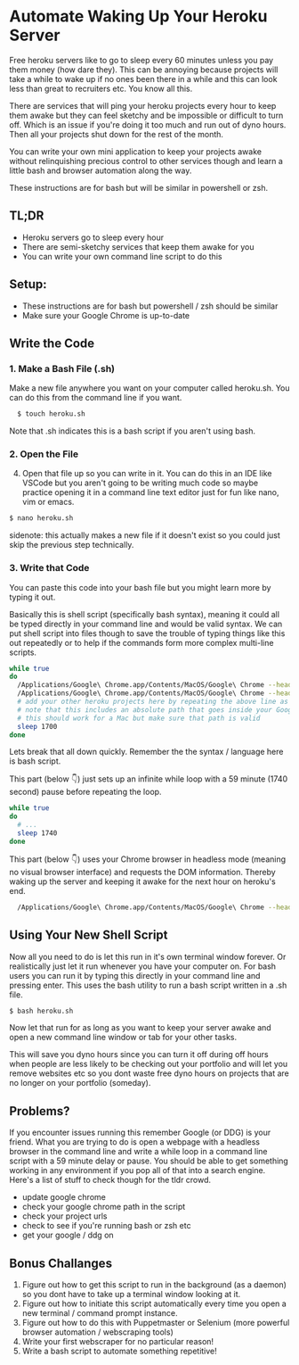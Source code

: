 # Automate Waking Up Your Heroku Server

Free heroku servers like to go to sleep every 60 minutes unless you pay them money (how dare they). This can be annoying because projects will take a while to wake up if no ones been there in a while and this can look less than great to recruiters etc. You know all this.

There are services that will ping your heroku projects every hour to keep them awake but they can feel sketchy and be impossible or difficult to turn off. Which is an issue if you're doing it too much and run out of dyno hours. Then all your projects shut down for the rest of the month.

You can write your own mini application to keep your projects awake without relinquishing precious control to other services though and learn a little bash and browser automation along the way.

These instructions are for bash but will be similar in powershell or zsh.

## TL;DR
  - Heroku servers go to sleep every hour
  - There are semi-sketchy services that keep them awake for you
  - You can write your own command line script to do this

## Setup:
  - These instructions are for bash but powershell / zsh should be similar
  - Make sure your Google Chrome is up-to-date

## Write the Code

### 1. Make a Bash File (.sh)

Make a new file anywhere you want on your computer called heroku.sh. You can do this from the command line if you want.

```bash
  $ touch heroku.sh
```

Note that .sh indicates this is a bash script if you aren't using bash. 

### 2. Open the File

4. Open that file up so you can write in it. You can do this in an IDE like VSCode but you aren't going to be writing much code so maybe practice opening it in a command line text editor just for fun like nano, vim or emacs.

```bash
$ nano heroku.sh
```

sidenote: this actually makes a new file if it doesn't exist so you could just skip the previous step technically.

### 3. Write that Code

You can paste this code into your bash file but you might learn more by typing it out. 

Basically this is shell script (specifically bash syntax), meaning it could all be typed directly in your command line and would be valid syntax. We can put shell script into files though to save the trouble of typing things like this out repeatedly or to help if the commands form more complex multi-line scripts.

```bash
while true
do
  /Applications/Google\ Chrome.app/Contents/MacOS/Google\ Chrome --headless --disable-gpu --dump-dom https://YOURHEROKUSITE1.com
  /Applications/Google\ Chrome.app/Contents/MacOS/Google\ Chrome --headless --disable-gpu --dump-dom https://YOURHEROKUSITE2.com
  # add your other heroku projects here by repeating the above line as many times as you want
  # note that this includes an absolute path that goes inside your Google Chrome application folder
  # this should work for a Mac but make sure that path is valid
  sleep 1700
done
```

Lets break that all down quickly. Remember the the syntax / language here is bash script.

This part (below 👇) just sets up an infinite while loop with a 59 minute (1740 second) pause before repeating the loop.

```bash
while true
do
  # ...
  sleep 1740
done
```

This part (below 👇) uses your Chrome browser in headless mode (meaning no visual browser interface) and requests the DOM information. Thereby waking up the server and keeping it awake for the next hour on heroku's end.

```bash
  /Applications/Google\ Chrome.app/Contents/MacOS/Google\ Chrome --headless --disable-gpu --dump-dom https://YOURHEROKUSITE1.com
```

## Using Your New Shell Script

Now all you need to do is let this run in it's own terminal window forever. Or realistically just let it run whenever you have your computer on. For bash users you can run it by typing this directly in your command line and pressing enter. This uses the bash utility to run a bash script written in a .sh file.

```bash
$ bash heroku.sh
```

Now let that run for as long as you want to keep your server awake and open a new command line window or tab for your other tasks.

This will save you dyno hours since you can turn it off during off hours when people are less likely to be checking out your portfolio and will let you remove websites etc so you dont waste free dyno hours on projects that are no longer on your portfolio (someday).


## Problems?

If you encounter issues running this remember Google (or DDG) is your friend. What you are trying to do is open a webpage with a headless browser in the command line and write a while loop in a command line script with a 59 minute delay or pause. You should be able to get something working in any environment if you pop all of that into a search engine. Here's a list of stuff to check though for the tldr crowd.

* update google chrome
* check your google chrome path in the script
* check your project urls
* check to see if you're running bash or zsh etc
* get your google / ddg on


## Bonus Challanges

1. Figure out how to get this script to run in the background (as a daemon) so you dont have to take up a terminal window looking at it.
2. Figure out how to initiate this script automatically every time you open a new terminal / command prompt instance.
3. Figure out how to do this with Puppetmaster or Selenium (more powerful browser automation / webscraping tools)
4. Write your first webscraper for no particular reason!
5. Write a bash script to automate something repetitive!
